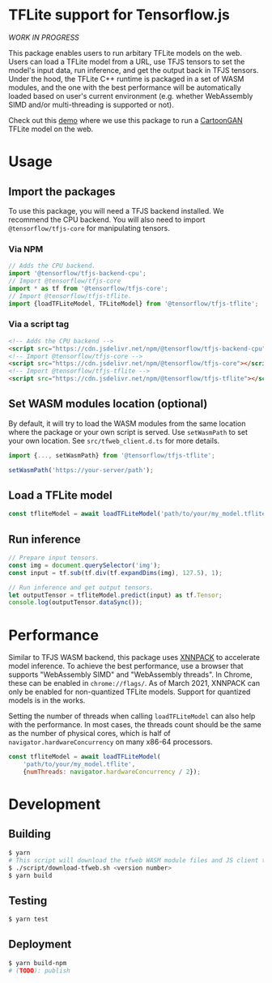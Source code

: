 # TFLite support for Tensorflow.js

_WORK IN PROGRESS_

This package enables users to run arbitary TFLite models on the web. Users can
load a TFLite model from a URL, use TFJS tensors to set the model's input
data, run inference, and get the output back in TFJS tensors. Under the hood,
the TFLite C++ runtime is packaged in a set of WASM modules, and the one with
the best performance will be automatically loaded based on user's current
environment (e.g. whether WebAssembly SIMD and/or multi-threading is supported
or not).

Check out this [demo][demo] where we use this package to run a
[CartoonGAN][model] TFLite model on the web.

# Usage

## Import the packages

To use this package, you will need a TFJS backend installed. We recommend the
CPU backend. You will also need to import `@tensorflow/tfjs-core` for
manipulating tensors.

### Via NPM

```js
// Adds the CPU backend.
import '@tensorflow/tfjs-backend-cpu';
// Import @tensorflow/tfjs-core
import * as tf from '@tensorflow/tfjs-core';
// Import @tensorflow/tfjs-tflite.
import {loadTFLiteModel, TFLiteModel} from '@tensorflow/tfjs-tflite';
```

### Via a script tag

```html
<!-- Adds the CPU backend -->
<script src="https://cdn.jsdelivr.net/npm/@tensorflow/tfjs-backend-cpu"></script>
<!-- Import @tensorflow/tfjs-core -->
<script src="https://cdn.jsdelivr.net/npm/@tensorflow/tfjs-core"></script>
<!-- Import @tensorflow/tfjs-tflite -->
<script src="https://cdn.jsdelivr.net/npm/@tensorflow/tfjs-tflite"></script>
```

## Set WASM modules location (optional)

By default, it will try to load the WASM modules from the same location where
the package or your own script is served. Use `setWasmPath` to set your own
location. See `src/tfweb_client.d.ts` for more details.


```js
import {..., setWasmPath} from '@tensorflow/tfjs-tflite';

setWasmPath('https://your-server/path');
```

## Load a TFLite model
```js
const tfliteModel = await loadTFLiteModel('path/to/your/my_model.tflite');
```

## Run inference
```js
// Prepare input tensors.
const img = document.querySelector('img');
const input = tf.sub(tf.div(tf.expandDims(img), 127.5), 1);

// Run inference and get output tensors.
let outputTensor = tfliteModel.predict(input) as tf.Tensor;
console.log(outputTensor.dataSync());
```

# Performance

Similar to TFJS WASM backend, this package uses [XNNPACK][xnnpack] to accelerate
model inference. To achieve the best performance, use a browser that supports
"WebAssembly SIMD" and "WebAssembly threads". In Chrome, these can be enabled
in `chrome://flags/`. As of March 2021, XNNPACK can only be enabled for
non-quantized TFLite models. Support for quantized models is in the works.

Setting the number of threads when calling `loadTFLiteModel` can also help with
the performance. In most cases, the threads count should be the same as the
number of physical cores, which is half of `navigator.hardwareConcurrency` on
many x86-64 processors.

```js
const tfliteModel = await loadTFLiteModel(
    'path/to/your/my_model.tflite',
    {numThreads: navigator.hardwareConcurrency / 2});
```

# Development

## Building

```sh
$ yarn
# This script will download the tfweb WASM module files and JS client to deps/.
$ ./script/download-tfweb.sh <version number>
$ yarn build
```

## Testing

```sh
$ yarn test
```

## Deployment
```sh
$ yarn build-npm
# (TODO): publish
```

[demo]: https://storage.googleapis.com/tfweb/demos/cartoonizer/index.html
[model]: https://blog.tensorflow.org/2020/09/how-to-create-cartoonizer-with-tf-lite.html
[xnnpack]: https://github.com/google/XNNPACK
